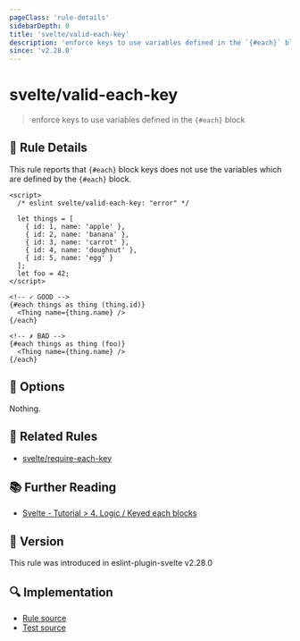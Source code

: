 ```yaml
---
pageClass: 'rule-details'
sidebarDepth: 0
title: 'svelte/valid-each-key'
description: 'enforce keys to use variables defined in the `{#each}` block'
since: 'v2.28.0'
---
```


# svelte/valid-each-key

> enforce keys to use variables defined in the `{#each}` block

## :book: Rule Details

This rule reports that `{#each}` block keys does not use the variables which are defined by the `{#each}` block.

<ESLintCodeBlock>

<!--eslint-skip-->

```svelte
<script>
  /* eslint svelte/valid-each-key: "error" */

  let things = [
    { id: 1, name: 'apple' },
    { id: 2, name: 'banana' },
    { id: 3, name: 'carrot' },
    { id: 4, name: 'doughnut' },
    { id: 5, name: 'egg' }
  ];
  let foo = 42;
</script>

<!-- ✓ GOOD -->
{#each things as thing (thing.id)}
  <Thing name={thing.name} />
{/each}

<!-- ✗ BAD -->
{#each things as thing (foo)}
  <Thing name={thing.name} />
{/each}
```

</ESLintCodeBlock>

## :wrench: Options

Nothing.

## :couple: Related Rules

- [svelte/require-each-key](./require-each-key.md)

## :books: Further Reading

- [Svelte - Tutorial > 4. Logic / Keyed each blocks](https://svelte.dev/tutorial/keyed-each-blocks)

## :rocket: Version

This rule was introduced in eslint-plugin-svelte v2.28.0

## :mag: Implementation

- [Rule source](https://github.com/sveltejs/eslint-plugin-svelte/blob/main/src/rules/valid-each-key.ts)
- [Test source](https://github.com/sveltejs/eslint-plugin-svelte/blob/main/tests/src/rules/valid-each-key.ts)
